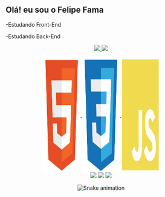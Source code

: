 ## Olá! eu sou o Felipe Fama

-Estudando Front-End 

-Estudando Back-End

<div align="center">
  <a href="https://github.com/FelipeFama">
  <img height="180em" src="https://github-readme-stats.vercel.app/api?username=FelipeFama&show_icons=true&theme=gruvbox&include_all_commits=true&count_private=true"/>
  <img height="180em" src="https://github-readme-stats.vercel.app/api/top-langs/?username=FelipeFama&layout=compact&langs_count=7&theme=gruvbox"/>
</div>

  <div align="center" style="display: inline_block"><br>
    
  <img align="center" alt="Felipe-HTML" height="300" width="100" src="https://raw.githubusercontent.com/devicons/devicon/master/icons/html5/html5-original.svg">
  <img align="center" alt="Felipe-CSS" height="300" width="100" src="https://raw.githubusercontent.com/devicons/devicon/master/icons/css3/css3-original.svg">
  <img align="center" alt="Felipe-Js" height="300" width="100" src="https://raw.githubusercontent.com/devicons/devicon/master/icons/javascript/javascript-plain.svg">
</div>
  
  <div align="center"> 
  <a href="https://instagram.com/lipeh.mesquita" target="_blank"><img src="https://img.shields.io/badge/-Instagram-%23E4405F?style=for-the-badge&logo=instagram&logoColor=white" target="_blank"></a> 
 <a href ="mail.google.com/mail/u/lipehfama@gmail.com"><img src="https://img.shields.io/badge/Gmail-D14836?style=for-the-badge&logo=gmail&logoColor=white" target="_blank"></a>
  <a href="https://www.linkedin.com/in/felipe-fama-595ab7195/" target="_blank"><img src="https://img.shields.io/badge/-LinkedIn-%230077B5?style=for-the-badge&logo=linkedin&logoColor=white" target="_blank"></a>   
    
  ![Snake animation](https://github.com/FelipeFama/FelipeFama/blob/output/github-contribuition-grid-snake.svg)
</div>



